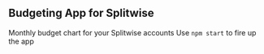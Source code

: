 ## Budgeting App for Splitwise

Monthly budget chart for your Splitwise accounts
Use `npm start` to fire up the app
